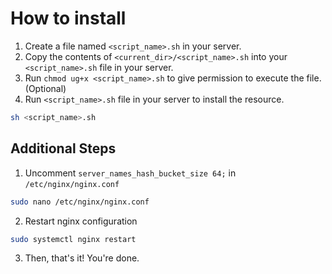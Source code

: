 # How to install

1. Create a file named `<script_name>.sh` in your server.
2. Copy the contents of `<current_dir>/<script_name>.sh` into your `<script_name>.sh` file in your server.
3. Run `chmod ug+x <script_name>.sh` to give permission to execute the file. (Optional)
4. Run `<script_name>.sh` file in your server to install the resource.

```bash
sh <script_name>.sh
```

## Additional Steps

1. Uncomment `server_names_hash_bucket_size 64;` in `/etc/nginx/nginx.conf`

```bash
sudo nano /etc/nginx/nginx.conf
```

2. Restart nginx configuration

```bash
sudo systemctl nginx restart
```

3. Then, that's it! You're done.
